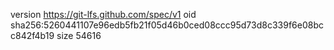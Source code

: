version https://git-lfs.github.com/spec/v1
oid sha256:5260441107e96edb5fb21f05d46b0ced08ccc95d73d8c339f6e08bcc842f4b19
size 54616
